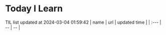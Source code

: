 # Today I Learn 
TIL list updated at 2024-03-04 01:59:42
| name | url | updated time |
| :--- | -- | -- |
